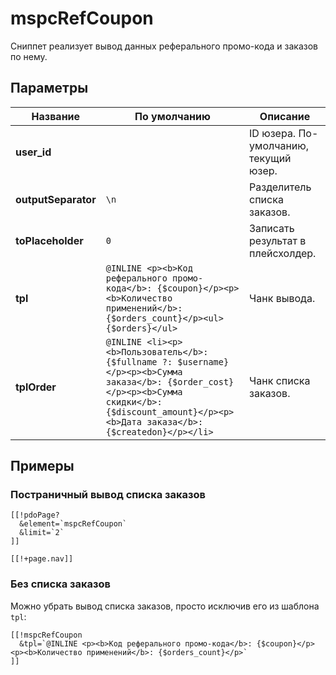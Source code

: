 # mspcRefCoupon

Сниппет реализует вывод данных реферального промо-кода и заказов по нему.

## Параметры

| Название            | По умолчанию                                                                                                                                                                                          | Описание                              |
| ------------------- | ----------------------------------------------------------------------------------------------------------------------------------------------------------------------------------------------------- | ------------------------------------- |
| **user_id**         |                                                                                                                                                                                                       | ID юзера. По-умолчанию, текущий юзер. |
| **outputSeparator** | `\n`                                                                                                                                                                                                  | Разделитель списка заказов.           |
| **toPlaceholder**   | `0`                                                                                                                                                                                                   | Записать результат в плейсхолдер.     |
| **tpl**             | `@INLINE <p><b>Код реферального промо-кода</b>: {$coupon}</p><p><b>Количество применений</b>: {$orders_count}</p><ul>{$orders}</ul>`                                                                  | Чанк вывода.                          |
| **tplOrder**        | `@INLINE <li><p><b>Пользователь</b>: {$fullname ?: $username}</p><p><b>Сумма заказа</b>: {$order_cost}</p><p><b>Сумма скидки</b>: {$discount_amount}</p><p><b>Дата заказа</b>: {$createdon}</p></li>` | Чанк списка заказов.                  |

## Примеры

### Постраничный вывод списка заказов

```modx
[[!pdoPage?
  &element=`mspcRefCoupon`
  &limit=`2`
]]

[[!+page.nav]]
```

### Без списка заказов

Можно убрать вывод списка заказов, просто исключив его из шаблона `tpl`:

```modx
[[!mspcRefCoupon
  &tpl=`@INLINE <p><b>Код реферального промо-кода</b>: {$coupon}</p><p><b>Количество применений</b>: {$orders_count}</p>`
]]
```
